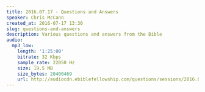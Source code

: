 ```yaml
---
title: 2016.07.17 - Questions and Answers
speaker: Chris McCann
created_at: 2016-07-17 13:30
slug: questions-and-answers
description: Various questions and answers from the Bible
audio:
  mp3_low:
    length: '1:25:00'
    bitrate: 32 Kbps
    sample_rate: 22050 Hz
    size: 19.5 MB
    size_bytes: 20400469
    url: http://audiocdn.ebiblefellowship.com/questions/sessions/2016.07.17_McCann_-_Questions_and_Answers.mp3
---
```

